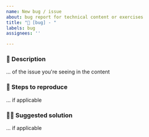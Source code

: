 ```yaml
---
name: New bug / issue
about: bug report for technical content or exercises
title: "🐛 [bug] - "
labels: bug
assignees: ''

---
```


### 📝 Description
... of the issue you're seeing in the content

### 🚶 Steps to reproduce
... if applicable

### 🧙‍♀️ Suggested solution
... if applicable